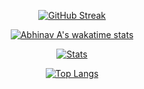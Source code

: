 <div align=center>

  [![GitHub Streak](http://github-readme-streak-stats.herokuapp.com?user=abhnva&theme=tokyonight&hide_border=true&date_format=M%20j%5B%2C%20Y%5D)](https://github.com/abhnva)
  
  [![Abhinav A's wakatime stats](https://github-readme-stats.vercel.app/api/wakatime?username=abhnva&theme=tokyonight&hide_border=true)](https://github.com/abhnva)
    
  [![Stats](https://github-readme-stats.vercel.app/api?username=abhnva&show_icons=true&theme=tokyonight&hide_border=true)](https://github.com/abhnva)

  [![Top Langs](https://github-readme-stats.vercel.app/api/top-langs/?username=abhnva&theme=tokyonight&layout=compact&hide_border=true)](https://github.com/abhnva)
  
</div>
